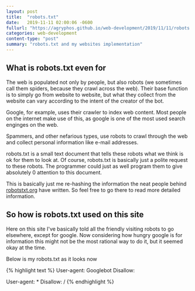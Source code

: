```yaml
---
layout: post
title:  "robots.txt"
date:   2019-11-11 02:00:06 -0600
fullurl: "https://agryphos.github.io/web-development/2019/11/11/robots.html"
categories: web-development
content-type: "post"
summary: "robots.txt and my websites implementation"
---
```


## What is robots.txt even for

The web is populated not only by people, but also robots (we sometimes call them spiders, because they crawl across the web). Their base function is to simply go from website to website, but what they collect from the website can vary according to the intent of the creator of the bot.

Google, for example, uses their crawler to index web content. Most people on the internet make use of this, as google is one of the most used search enginges on the web.

Spammers, and other nefarious types, use robots to crawl through the web and collect personal information like e-mail addresses.

robots.txt is a small text document that tells these robots what we think is ok for them to look at. Of course, robots.txt is basically just a polite request to these robots. The programmer could just as well program them to give absolutely 0 attention to this document.

This is basically just me re-hashing the information the neat people behind [robotstxt.org](htttps://www.robotstxt.org) have written. So feel free to go there to read more detailed information.

## So how is robots.txt used on this site

Here on this site I've basically told all the friendly visiting robots to go elsewhere, except for google. Now considering how hungry google is for information this might not be the most rational way to do it, but it seemed okay at the time.

Below is my robots.txt as it looks now

{% highlight text %}
User-agent: Googlebot
Disallow:

User-agent: *
Disallow: /
{% endhighlight %}
